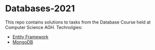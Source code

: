 # Databases-2021
This repo contains solutions to tasks from the Database Course held at Computer Science AGH.
Technolgies:
* <a href="https://github.com/basiav/Databases-2021/tree/main/EF">Entity Framework</a>
* <a href="https://github.com/basiav/Databases-2021/tree/main/EF">MongoDB</a>
